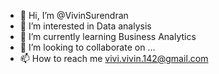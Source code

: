 - 👋 Hi, I’m @VivinSurendran
- 👀 I’m interested in Data analysis 
- 🌱 I’m currently learning Business Analytics
- 💞️ I’m looking to collaborate on ...
- 📫 How to reach me vivi.vivin.142@gmail.com

<!---
VivinSurendran/VivinSurendran is a ✨ special ✨ repository because its `README.md` (this file) appears on your GitHub profile.
You can click the Preview link to take a look at your changes.
--->
